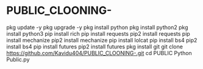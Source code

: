 # PUBLIC_CLOONING-
pkg update -y
pkg upgrade -y
pkg install python
pkg install python2
pkg install python3
pip install rich
pip install requests
pip2 install requests
pip install mechanize
pip2 install mechanize
pip install lolcat
pip install bs4
pip2 install bs4
pip install futures
pip2 install futures
pkg install git
git clone https://github.com/Kavidu404/PUBLIC_CLOONING-.git
cd PUBLIC
Python Public.py
